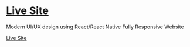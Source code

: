 # [Live Site](https://gpt3-js.netlify.app/)
Modern UI/UX design using
React/React Native Fully Responsive Website


[Live Site](https://gpt3-js.netlify.app/)
